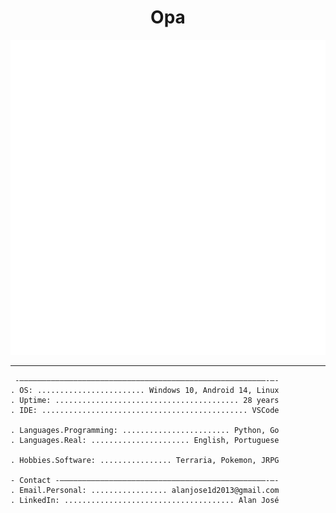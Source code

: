 <h1 align="center">Opa</h1>

<p align="center">
  <img src="https://raw.githubusercontent.com/Mogutaa/Mogutaa/850c6a080ad14efa89694bee271e4a28c7ba467f/profile.svg" alt="profile" />
</p>

---

```text
 -———————————————————————————————————————————————————————-—-
. OS: ........................ Windows 10, Android 14, Linux
. Uptime: ......................................... 28 years
. IDE: .............................................. VSCode 

. Languages.Programming: ........................ Python, Go
. Languages.Real: ...................... English, Portuguese

. Hobbies.Software: ................ Terraria, Pokemon, JRPG 

- Contact -——————————————————————————————————————————————-—-
. Email.Personal: ................. alanjose1d2013@gmail.com
. LinkedIn: ...................................... Alan José



